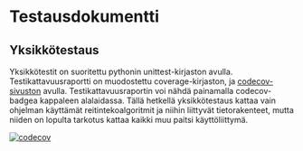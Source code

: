 # Testausdokumentti

## Yksikkötestaus

Yksikkötestit on suoritettu pythonin unittest-kirjaston avulla. Testikattavuusraportti on muodostettu coverage-kirjaston, ja [codecov-sivuston](https://about.codecov.io/) avulla.
Testikattavuusraportin voi nähdä painamalla codecov-badgea kappaleen alalaidassa.
Tällä hetkellä yksikkötestaus kattaa vain ohjelman käyttämät reitintekoalgoritmit ja niihin liittyvät tietorakenteet,
mutta niiden on lopulta tarkotus kattaa kaikki muu paitsi käyttöliittymä.

[![codecov](https://codecov.io/gh/mikeessi/tiralabra/branch/main/graph/badge.svg?token=NX4Q35CUJ2)](https://codecov.io/gh/mikeessi/tiralabra)


